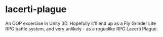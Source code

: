 # lacerti-plague
An OOP excercise in Unity 3D. Hopefully it'll end up as a Fly Grinder Lite RPG battle system, and very unlikely - as a roguelike RPG Lacerti Plague.
